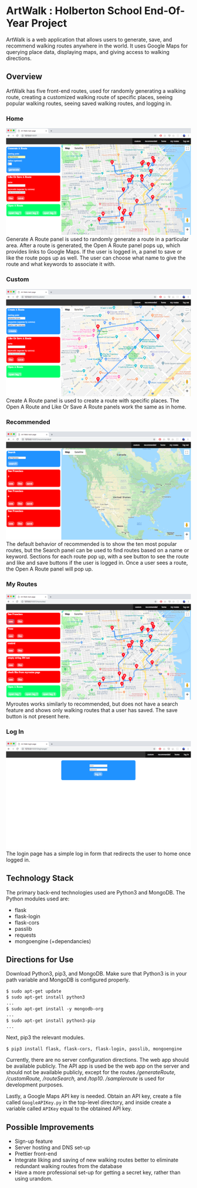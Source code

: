 # ArtWalk : Holberton School End-Of-Year Project
ArtWalk is a web application that allows users to generate, save, and recommend walking routes anywhere in the world. It uses Google Maps for querying place data, displaying maps, and giving access to walking directions.

## Overview
ArtWalk has five front-end routes, used for randomly generating a walking route, creating a customized walking route of specific places, seeing popular walking routes, seeing saved walking routes, and logging in.

### Home
![screenshot of home](/images/home.png)
Generate A Route panel is used to randomly generate a route in a particular area. After a route is generated, the Open A Route panel pops up, which provides links to Google Maps. If the user is logged in, a panel to save or like the route pops up as well. The user can choose what name to give the route and what keywords to associate it with.

### Custom
![screenshot of custom](/images/custom.png)
Create A Route panel is used to create a route with specific places. The Open A Route and Like Or Save A Route panels work the same as in home.

### Recommended
![screenshot of recommended](/images/recommended.png)
The default behavior of recommended is to show the ten most popular routes, but the Search panel can be used to find routes based on a name or keyword. Sections for each route pop up, with a see button to see the route and like and save buttons if the user is logged in. Once a user sees a route, the Open A Route panel will pop up.

### My Routes
![screenshot of myroutes](/images/saved.png)
Myroutes works similarly to recommended, but does not have a search feature and shows only walking routes that a user has saved. The save button is not present here.

### Log In
![screenshot of login](/images/login.png)
The login page has a simple log in form that redirects the user to home once logged in.

## Technology Stack
The primary back-end technologies used are Python3 and MongoDB. The Python modules used are:
* flask
* flask-login
* flask-cors
* passlib
* requests
* mongoengine (+dependancies)

## Directions for Use
Download Python3, pip3, and MongoDB. Make sure that Python3 is in your path variable and MongoDB is configured properly.
```
$ sudo apt-get update
$ sudo apt-get install python3
...
$ sudo apt-get install -y mongodb-org
...
$ sudo apt-get install python3-pip
...
```
Next, pip3 the relevant modules.
```
$ pip3 install flask, flask-cors, flask-login, passlib, mongoengine
```
Currently, there are no server configuration directions. The web app should be available publicly. The API  app is used be the web app on the server and should not be available publicly, except for the routes */generateRoute, /customRoute, /routeSearch,* and */top10*. */sampleroute* is used for development purposes.

Lastly, a Google Maps API key is needed. Obtain an API key, create a file called `GoogleAPIKey.py` in the top-level directory, and inside create a variable called `APIKey` equal to the obtained API key.

## Possible Improvements
* Sign-up feature
* Server hosting and DNS set-up
* Prettier front-end
* Integrate liking and saving of new walking routes better to eliminate redundant walking routes from the database
* Have a more professional set-up for getting a secret key, rather than using urandom.
